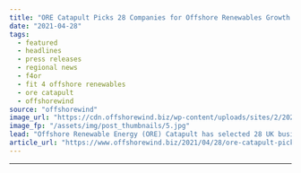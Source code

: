 ```yaml
---
title: "ORE Catapult Picks 28 Companies for Offshore Renewables Growth Programme"
date: "2021-04-28"
tags: 
  - featured
  - headlines
  - press releases
  - regional news
  - f4or
  - fit 4 offshore renewables
  - ore catapult
  - offshorewind
source: "offshorewind"
image_url: "https://cdn.offshorewind.biz/wp-content/uploads/sites/2/2021/04/28110002/ORE-Catapult-Picks-28-Companies-for-Offshore-Renewables-Growth-Programme.jpg"
image_fp: "/assets/img/post_thumbnails/5.jpg"
lead: "Offshore Renewable Energy (ORE) Catapult has selected 28 UK businesses to benefit from the"
article_url: "https://www.offshorewind.biz/2021/04/28/ore-catapult-picks-28-companies-for-offshore-renewables-growth-programme/"
---
```


---
